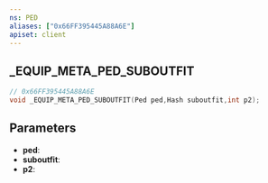 ```yaml
---
ns: PED
aliases: ["0x66FF395445A88A6E"]
apiset: client
---
```

## _EQUIP_META_PED_SUBOUTFIT

```c
// 0x66FF395445A88A6E
void _EQUIP_META_PED_SUBOUTFIT(Ped ped,Hash suboutfit,int p2);
```


## Parameters
* **ped**:
* **suboutfit**:
* **p2**: